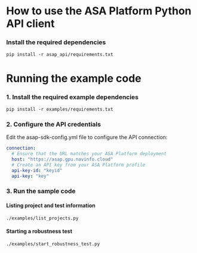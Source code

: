 # How to use the ASA Platform Python API client

### Install the required dependencies

```shell
pip install -r asap_api/requirements.txt
```

# Running the example code
### 1. Install the required example dependencies

```shell
pip install -r examples/requirements.txt
```

### 2. Configure the API credentials 
Edit the asap-sdk-config.yml file to configure the API connection:
```yaml
connection:
  # Ensure that the URL matches your ASA Platform deployment
  host: "https://asap.gpu.navinfo.cloud"
  # Create an API key from your ASA Platform profile
  api-key-id: "keyid"
  api-key: "key"

```
### 3. Run the sample code

#### Listing project and test information 
```shell
./examples/list_projects.py
```
#### Starting a robustness test

```shell
./examples/start_robustness_test.py
```
